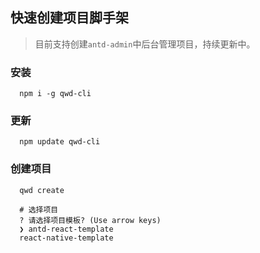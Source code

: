 <!--
 * @Author: mingwei
 * @Date: 2022-06-16 16:51:04
 * @LastEditors: mingwei
 * @LastEditTime: 2022-06-16 16:53:20
 * @FilePath: /dg-cli/README.md
 * @Description:
-->

## 快速创建项目脚手架

> 目前支持创建`antd-admin`中后台管理项目，持续更新中。

### 安装

```shell
  npm i -g qwd-cli
```

### 更新

```shell
  npm update qwd-cli
```

### 创建项目

```shell
  qwd create

  # 选择项目
  ? 请选择项目模板? (Use arrow keys)
  ❯ antd-react-template
  react-native-template
```
